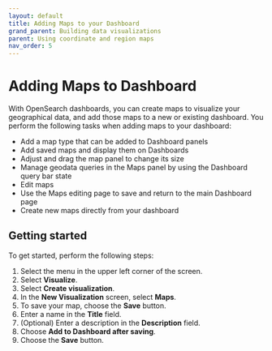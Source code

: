 ```yaml
---
layout: default
title: Adding Maps to your Dashboard
grand_parent: Building data visualizations
parent: Using coordinate and region maps
nav_order: 5
---
```


# Adding Maps to Dashboard

With OpenSearch dashboards, you can create maps to visualize your geographical data, and add those maps to a new or existing dashboard. You perform the following tasks when adding maps to your dashboard:

* Add a map type that can be added to Dashboard panels
* Add saved maps and display them on Dashboards
* Adjust and drag the map panel to change its size
* Manage geodata queries in the Maps panel by using the Dashboard query bar state
* Edit maps
* Use the Maps editing page to save and return to the main Dashboard page
* Create new maps directly from your dashboard


## Getting started

To get started, perform the following steps:

1. Select the menu in the upper left corner of the screen.
1. Select **Visualize**.
1. Select **Create visualization**.
1. In the **New Visualization** screen, select **Maps**. 
1. To save your map, choose the **Save** button. 
1. Enter a name in the **Title** field.
1. (Optional) Enter a description in the **Description** field.
1. Choose **Add to Dashboard after saving**.
1. Choose the **Save** button.

